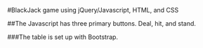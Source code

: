 #BlackJack game using jQuery/Javascript, HTML, and CSS

##The Javascript has three primary buttons. Deal, hit, and stand. 

###The table is set up with Bootstrap. 
